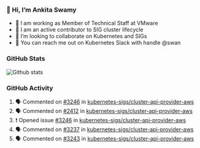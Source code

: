 ### 👋 Hi, I’m Ankita Swamy 

- 💼 I am working as Member of Technical Staff at VMware
- 👀 I am an active contributor to SIG cluster lifecycle 
- 💞️ I’m looking to collaborate on Kubernetes and SIGs
- 💬 You can reach me out on Kubernetes Slack with handle @swan

### GitHub Stats
![Github stats](https://github-readme-stats.vercel.app/api?username=Ankitasw&count_private=true&show_icons=true&theme=tokyonight)

### GitHub Activity 
<!--START_SECTION:activity-->
1. 🗣 Commented on [#3246](https://github.com/kubernetes-sigs/cluster-api-provider-aws/issues/3246) in [kubernetes-sigs/cluster-api-provider-aws](https://github.com/kubernetes-sigs/cluster-api-provider-aws)
2. 🗣 Commented on [#2412](https://github.com/kubernetes-sigs/cluster-api-provider-aws/issues/2412) in [kubernetes-sigs/cluster-api-provider-aws](https://github.com/kubernetes-sigs/cluster-api-provider-aws)
3. ❗️ Opened issue [#3246](https://github.com/kubernetes-sigs/cluster-api-provider-aws/issues/3246) in [kubernetes-sigs/cluster-api-provider-aws](https://github.com/kubernetes-sigs/cluster-api-provider-aws)
4. 🗣 Commented on [#3237](https://github.com/kubernetes-sigs/cluster-api-provider-aws/issues/3237) in [kubernetes-sigs/cluster-api-provider-aws](https://github.com/kubernetes-sigs/cluster-api-provider-aws)
5. 🗣 Commented on [#3243](https://github.com/kubernetes-sigs/cluster-api-provider-aws/issues/3243) in [kubernetes-sigs/cluster-api-provider-aws](https://github.com/kubernetes-sigs/cluster-api-provider-aws)
<!--END_SECTION:activity-->
